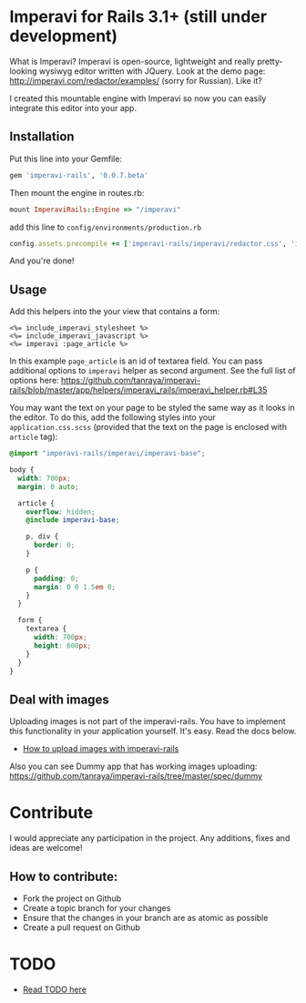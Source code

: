 # Imperavi for Rails 3.1+ (still under development)

What is Imperavi? Imperavi is open-source, lightweight and really pretty-looking wysiwyg editor written with JQuery. Look at the demo page: http://imperavi.com/redactor/examples/ (sorry for Russian). Like it?

I created this mountable engine with Imperavi so now you can easily integrate this editor into your app.

## Installation

Put this line into your Gemfile:

```ruby
gem 'imperavi-rails', '0.0.7.beta'
```

Then mount the engine in routes.rb:

```ruby
mount ImperaviRails::Engine => "/imperavi"
```

add this line to `config/environments/production.rb`

```ruby
config.assets.precompile += ['imperavi-rails/imperavi/redactor.css', 'imperavi-rails/imperavi.js']
```

And you're done!

## Usage

Add this helpers into the your view that contains a form:

```erb
<%= include_imperavi_stylesheet %>
<%= include_imperavi_javascript %>
<%= imperavi :page_article %>
```

In this example `page_article` is an id of textarea field. You can pass additional options to `imperavi` helper as second argument. See the full list of options here: https://github.com/tanraya/imperavi-rails/blob/master/app/helpers/imperavi_rails/imperavi_helper.rb#L35

You may want the text on your page to be styled the same way as it looks in the editor. To do this, add the following styles into your `application.css.scss` (provided that the text on the page is enclosed with `article` tag):

```scss
@import "imperavi-rails/imperavi/imperavi-base";

body {
  width: 700px;
  margin: 0 auto;

  article {
    overflow: hidden;
    @include imperavi-base;

    p, div {
      border: 0;
    }

    p {
      padding: 0;
      margin: 0 0 1.5em 0;
    }
  }

  form {
    textarea {
      width: 700px;
      height: 600px;
    }
  }
}
```

## Deal with images

Uploading images is not part of the imperavi-rails. You have to implement this functionality in your application yourself. It's easy. Read the docs below.

* [How to upload images with imperavi-rails](https://github.com/tanraya/imperavi-rails/wiki/How-to-upload-images-with-imperavi-rails)

Also you can see Dummy app that has working images uploading: https://github.com/tanraya/imperavi-rails/tree/master/spec/dummy

# Contribute

I would appreciate any participation in the project. Any additions, fixes and ideas are welcome!

## How to contribute:

* Fork the project on Github
* Create a topic branch for your changes
* Ensure that the changes in your branch are as atomic as possible
* Create a pull request on Github

# TODO

* [Read TODO here](https://github.com/tanraya/imperavi-rails/blob/master/TODO.md)
